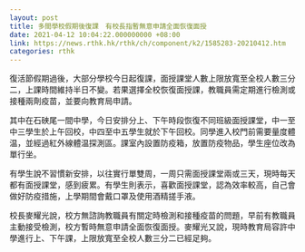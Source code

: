 ```yaml
---
layout: post
title: 多間學校假期後復課　有校長指暫無意申請全面恢復面授
date: 2021-04-12 10:04:22.000000000 +08:00
link: https://news.rthk.hk/rthk/ch/component/k2/1585283-20210412.htm
categories: rthk
---
```


復活節假期過後，大部分學校今日起復課，面授課堂人數上限放寬至全校人數三分二，上課時間維持半日不變。若果選擇全校恢復面授課，教職員需定期進行檢測或接種兩劑疫苗，並要向教育局申請。

其中在石硤尾一間中學，今日安排分上、下午時段恢復不同班級面授課堂，中一至中三學生於上午回校，中四至中五學生就於下午回校。同學進入校門前需要量度體温，並經過紅外線體温探測區。課室內設置防疫箱，放置防疫物品，學生座位改為單行坐。

有學生說不習慣新安排，以往實行單雙周，一周只需面授課堂兩或三天，現時每天都有面授課堂，感到疲累。有學生則表示，喜歡面授課堂，認為效率較高，自己會做好防疫措施，上學期間會戴口罩及使用酒精搓手液。

校長麥耀光說，校方無諮詢教職員有關定時檢測和接種疫苗的問題，早前有教職員主動接受檢測，校方暫時無意申請全面恢復面授。麥耀光又說，現時教育局容許中學進行上、下午課，上限放寬至全校人數三分二已經足夠。
